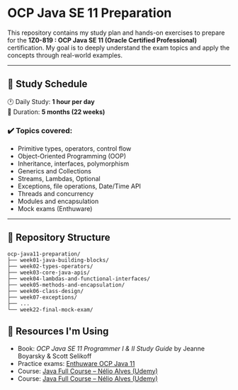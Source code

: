 # OCP Java SE 11 Preparation

This repository contains my study plan and hands-on exercises to prepare for the **1Z0-819 : OCP Java SE 11 (Oracle Certified Professional)** certification. My goal is to deeply understand the exam topics and apply the concepts through real-world examples.

---

## 📅 Study Schedule

🕐 Daily Study: **1 hour per day**  
📆 Duration: **5 months (22 weeks)**

### ✔️ Topics covered:
- Primitive types, operators, control flow
- Object-Oriented Programming (OOP)
- Inheritance, interfaces, polymorphism
- Generics and Collections
- Streams, Lambdas, Optional
- Exceptions, file operations, Date/Time API
- Threads and concurrency
- Modules and encapsulation
- Mock exams (Enthuware)

---

## 📁 Repository Structure

```text
ocp-java11-preparation/  
├── week01-java-building-blocks/  
├── week02-types-operators/  
├── week03-core-java-apis/  
├── week04-lambdas-and-functional-interfaces/  
├── week05-methods-and-encapsulation/  
├── week06-class-design/  
├── week07-exceptions/  
├── ...  
└── week22-final-mock-exam/ 
```

## 📘 Resources I'm Using

- Book: *OCP Java SE 11 Programmer I & II Study Guide* by Jeanne Boyarsky & Scott Selikoff  
- Practice exams: [Enthuware OCP Java 11](https://enthuware.com/)  
- Course: [Java Full Course – Nélio Alves (Udemy)](https://www.udemy.com/course/java-curso-completo/)
- Course: [Java Full Course – Nélio Alves (Udemy)](https://docs.oracle.com/en/java/javase/11/docs/api/)

